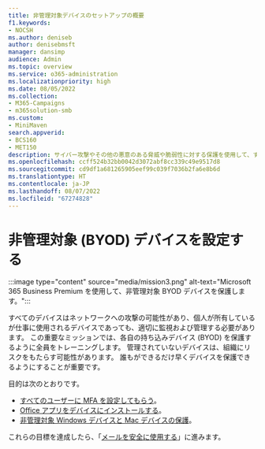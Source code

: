 ```yaml
---
title: 非管理対象デバイスのセットアップの概要
f1.keywords:
- NOCSH
ms.author: deniseb
author: denisebmsft
manager: dansimp
audience: Admin
ms.topic: overview
ms.service: o365-administration
ms.localizationpriority: high
ms.date: 08/05/2022
ms.collection:
- M365-Campaigns
- m365solution-smb
ms.custom:
- MiniMaven
search.appverid:
- BCS160
- MET150
description: サイバー攻撃やその他の悪意のある脅威や脆弱性に対する保護を使用して、すべての持ち込みデバイス (BYOD) を設定する方法の概要。
ms.openlocfilehash: ccff524b32bb0042d3072abf8cc339c49e9517d8
ms.sourcegitcommit: cd9df1a681265905eef99c039f7036b2fa6e8b6d
ms.translationtype: HT
ms.contentlocale: ja-JP
ms.lasthandoff: 08/07/2022
ms.locfileid: "67274828"
---
```

# <a name="set-up-unmanaged-byod-devices"></a>非管理対象 (BYOD) デバイスを設定する

:::image type="content" source="media/mission3.png" alt-text="Microsoft 365 Business Premium を使用して、非管理対象 BYOD デバイスを保護します。":::

すべてのデバイスはネットワークへの攻撃の可能性があり、個人が所有しているが仕事に使用されるデバイスであっても、適切に監視および管理する必要があります。 この重要なミッションでは、各自の持ち込みデバイス (BYOD) を保護するように全員をトレーニングします。 管理されていないデバイスは、組織にリスクをもたらす可能性があります。 誰もができるだけ早くデバイスを保護できるようにすることが重要です。

目的は次のとおりです。

- [すべてのユーザーに MFA を設定してもらう](m365bp-multifactor-authentication.md)。
- [Office アプリをデバイスにインストールする](m365bp-install-office-apps.md)。
- [非管理対象 Windows デバイスと Mac デバイスの保護](m365bp-protect-pcs-macs.md)。

これらの目標を達成したら、「[メールを安全に使用する](m365bp-protect-email-overview.md)」に進みます。
